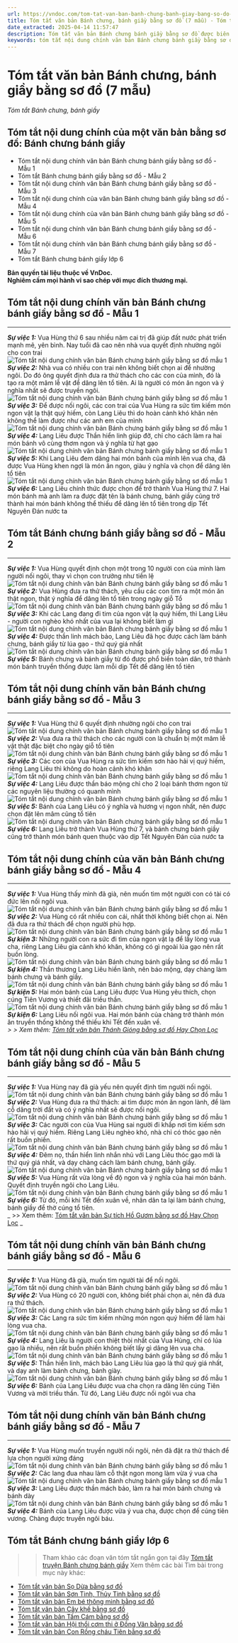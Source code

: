 ```yaml
---
url: https://vndoc.com/tom-tat-van-ban-banh-chung-banh-giay-bang-so-do-244873
title: Tóm tắt văn bản Bánh chưng, bánh giầy bằng sơ đồ (7 mẫu) - Tóm tắt Bánh chưng, bánh giầy - VnDoc.com
date_extracted: 2025-04-14 11:57:47
description: Tóm tắt văn bản Bánh chưng bánh giầy bằng sơ đồ được biên soạn nhằm giúp các em HS đạt kết quả tốt trong quá trình làm bài tập và học tập môn Ngữ văn lớp 6.
keywords: tóm tắt nội dung chính văn bản Bánh chưng bánh giầy bằng sơ đồ,tóm tắt nội dung chính của văn bản Bánh chưng bánh giầy bằng sơ đồ,tóm tắt văn bản Bánh chưng bánh giầy bằng sơ đồ,Bánh chưng bánh giầy,tóm tắt văn bản Bánh chưng bánh giầy,tóm tắt Bánh chưng bánh giầy,tóm tắt văn bản Bánh chưng bánh giầy lớp 6,tóm tắt Bánh chưng bánh giầy lớp 6,tóm tắt Bánh chưng bánh giầy bằng sơ đồ,tóm tắt nội dung chính của một văn bản bằng sơ đồ Bánh chưng bánh giầy
---
```


# Tóm tắt văn bản Bánh chưng, bánh giầy bằng sơ đồ \(7 mẫu\)
_Tóm tắt Bánh chưng, bánh giầy_
## **Tóm tắt nội dung chính của một văn bản bằng sơ đồ: Bánh chưng bánh giầy**
  * Tóm tắt nội dung chính văn bản Bánh chưng bánh giầy bằng sơ đồ - Mẫu 1
  * Tóm tắt Bánh chưng bánh giầy bằng sơ đồ - Mẫu 2
  * Tóm tắt nội dung chính văn bản Bánh chưng bánh giầy bằng sơ đồ - Mẫu 3
  * Tóm tắt nội dung chính của văn bản Bánh chưng bánh giầy bằng sơ đồ - Mẫu 4
  * Tóm tắt nội dung chính của văn bản Bánh chưng bánh giầy bằng sơ đồ - Mẫu 5
  * Tóm tắt nội dung chính văn bản Bánh chưng bánh giầy bằng sơ đồ - Mẫu 6
  * Tóm tắt nội dung chính văn bản Bánh chưng bánh giầy bằng sơ đồ - Mẫu 7
  * Tóm tắt Bánh chưng bánh giầy lớp 6

**Bản quyền tài liệu thuộc về VnDoc.  
Nghiêm cấm mọi hành vi sao chép với mục đích thương mại.**
## **Tóm tắt nội dung chính văn bản Bánh chưng bánh giầy bằng sơ đồ - Mẫu 1**  
---  
 _**Sự việc 1:**_ Vua Hùng thứ 6 sau nhiều năm cai trị đã giúp đất nước phát triển mạnh mẽ, yên bình. Nay tuổi đã cao nên nhà vua quyết định nhường ngôi cho con trai  
![Tóm tắt nội dung chính văn bản Bánh chưng bánh giầy bằng sơ đồ mẫu 1](https://i.vdoc.vn/data/image/2021/10/02/tom-tat-van-ban-banh-chung-banh-giay-bang-so-do-1.jpg)  
 _**Sự việc 2:**_ Nhà vua có nhiều con trai nên không biết chọn ai để nhường ngôi. Do đó ông quyết định đưa ra thử thách cho các con của mình, đó là tạo ra một mâm lễ vật để dâng lên tổ tiên. Ai là người có món ăn ngon và ý nghĩa nhất sẽ được truyền ngôi.  
![Tóm tắt nội dung chính văn bản Bánh chưng bánh giầy bằng sơ đồ mẫu 1](https://i.vdoc.vn/data/image/2021/10/02/tom-tat-van-ban-banh-chung-banh-giay-bang-so-do-1.jpg)  
_**Sự việc 3:**_ Để được nối ngôi, các con trai của Vua Hùng ra sức tìm kiếm món ngon vật lạ thật quý hiếm, còn Lang Liêu thì do hoàn cảnh khó khăn nên không thể làm được như các anh em của mình  
![Tóm tắt nội dung chính văn bản Bánh chưng bánh giầy bằng sơ đồ mẫu 1](https://i.vdoc.vn/data/image/2021/10/02/tom-tat-van-ban-banh-chung-banh-giay-bang-so-do-1.jpg)  
 _**Sự việc 4:**_ Lang Liêu được Thần hiển linh giúp đỡ, chỉ cho cách làm ra hai món bánh vô cùng thơm ngon và ý nghĩa từ hạt gạo  
![Tóm tắt nội dung chính văn bản Bánh chưng bánh giầy bằng sơ đồ mẫu 1](https://i.vdoc.vn/data/image/2021/10/02/tom-tat-van-ban-banh-chung-banh-giay-bang-so-do-1.jpg)  
 _**Sự việc 5:**_ Khi Lang Liêu đem dâng hai món bánh của mình lên vua cha, đã được Vua Hùng khen ngợi là món ăn ngon, giàu ý nghĩa và chọn để dâng lên tổ tiên  
![Tóm tắt nội dung chính văn bản Bánh chưng bánh giầy bằng sơ đồ mẫu 1](https://i.vdoc.vn/data/image/2021/10/02/tom-tat-van-ban-banh-chung-banh-giay-bang-so-do-1.jpg)  
 _**Sự việc 6:**_ Lang Liêu chính thức được chọn để trở thành Vua Hùng thứ 7. Hai món bánh mà anh làm ra được đặt tên là bánh chưng, bánh giầy cũng trở thành hai món bánh không thể thiếu để dâng lên tổ tiên trong dịp Tết Nguyên Đán nước ta  
## **Tóm tắt Bánh chưng bánh giầy bằng sơ đồ - Mẫu 2**  
---  
 _**Sự việc 1:**_ Vua Hùng quyết định chọn một trong 10 người con của mình làm người nối ngôi, thay vì chọn con trưởng như tiền lệ  
![Tóm tắt nội dung chính văn bản Bánh chưng bánh giầy bằng sơ đồ mẫu 1](https://i.vdoc.vn/data/image/2021/10/02/tom-tat-van-ban-banh-chung-banh-giay-bang-so-do-1.jpg)  
 _**Sự việc 2:**_ Vua Hùng đưa ra thử thách, yêu cầu các con tìm ra một món ăn thật ngon, thật ý nghĩa để dâng lên tổ tiên trong ngày giỗ Tổ  
![Tóm tắt nội dung chính văn bản Bánh chưng bánh giầy bằng sơ đồ mẫu 1](https://i.vdoc.vn/data/image/2021/10/02/tom-tat-van-ban-banh-chung-banh-giay-bang-so-do-1.jpg)  
 _**Sự việc 3:**_ Khi các Lang đang đi tim của ngon vật lạ quý hiếm, thì Lang Liêu - người con nghèo khó nhất của vua lại không biết làm gì  
![Tóm tắt nội dung chính văn bản Bánh chưng bánh giầy bằng sơ đồ mẫu 1](https://i.vdoc.vn/data/image/2021/10/02/tom-tat-van-ban-banh-chung-banh-giay-bang-so-do-1.jpg)  
 _**Sự việc 4:**_ Được thần linh mách bảo, Lang Liêu đã học được cách làm bánh chưng, bánh giầy từ lúa gạo - thứ quý giá nhất  
![Tóm tắt nội dung chính văn bản Bánh chưng bánh giầy bằng sơ đồ mẫu 1](https://i.vdoc.vn/data/image/2021/10/02/tom-tat-van-ban-banh-chung-banh-giay-bang-so-do-1.jpg)  
 _**Sự việc 5:**_ Bánh chưng và bánh giầy từ đó được phổ biến toàn dân, trở thành món bánh truyền thống được làm mỗi dịp Tết để dâng lên tổ tiên  
## **Tóm tắt nội dung chính văn bản Bánh chưng bánh giầy bằng sơ đồ - Mẫu 3**  
---  
 _**Sự việc 1:**_ Vua Hùng thứ 6 quyết định nhường ngôi cho con trai  
![Tóm tắt nội dung chính văn bản Bánh chưng bánh giầy bằng sơ đồ mẫu 1](https://i.vdoc.vn/data/image/2021/10/02/tom-tat-van-ban-banh-chung-banh-giay-bang-so-do-1.jpg)  
 _**Sự việc 2:**_ Vua đưa ra thử thách cho các người con là chuẩn bị một mâm lễ vật thật đặc biệt cho ngày giỗ tổ tiên  
![Tóm tắt nội dung chính văn bản Bánh chưng bánh giầy bằng sơ đồ mẫu 1](https://i.vdoc.vn/data/image/2021/10/02/tom-tat-van-ban-banh-chung-banh-giay-bang-so-do-1.jpg)  
 _**Sự việc 3:**_ Các con của Vua Hùng ra sức tìm kiếm sơn hào hải vị quý hiếm, riêng Lang Liêu thì không do hoàn cảnh khó khăn  
![Tóm tắt nội dung chính văn bản Bánh chưng bánh giầy bằng sơ đồ mẫu 1](https://i.vdoc.vn/data/image/2021/10/02/tom-tat-van-ban-banh-chung-banh-giay-bang-so-do-1.jpg)  
 _**Sự việc 4:**_ Lang Liêu được thần báo mộng chỉ cho 2 loại bánh thơm ngon từ các nguyên liệu thường có quanh mình  
![Tóm tắt nội dung chính văn bản Bánh chưng bánh giầy bằng sơ đồ mẫu 1](https://i.vdoc.vn/data/image/2021/10/02/tom-tat-van-ban-banh-chung-banh-giay-bang-so-do-1.jpg)  
 _**Sự việc 5:**_ Bánh của Lang Liêu có ý nghĩa và hương vị ngon nhất, nên được chọn đặt lên mâm cũng tổ tiên  
![Tóm tắt nội dung chính văn bản Bánh chưng bánh giầy bằng sơ đồ mẫu 1](https://i.vdoc.vn/data/image/2021/10/02/tom-tat-van-ban-banh-chung-banh-giay-bang-so-do-1.jpg)  
 _**Sự việc 6:**_ Lang Liêu trở thành Vua Hùng thứ 7, và bánh chưng bánh giầy cũng trở thành món bánh quen thuộc vào dịp Tết Nguyên Đán của nước ta  
## **Tóm tắt nội dung chính của văn bản Bánh chưng bánh giầy bằng sơ đồ - Mẫu 4**  
---  
 _**Sự việc 1:**_ Vua Hùng thấy mình đã già, nên muốn tìm một người con có tài có đức lên nối ngôi vua.  
![Tóm tắt nội dung chính văn bản Bánh chưng bánh giầy bằng sơ đồ mẫu 1](https://i.vdoc.vn/data/image/2021/10/02/tom-tat-van-ban-banh-chung-banh-giay-bang-so-do-1.jpg)  
_**Sự việc 2:**_ Vua Hùng có rất nhiều con cái, nhất thời không biết chọn ai. Nên đã đưa ra thử thách để chọn người phù hợp.  
![Tóm tắt nội dung chính văn bản Bánh chưng bánh giầy bằng sơ đồ mẫu 1](https://i.vdoc.vn/data/image/2021/10/02/tom-tat-van-ban-banh-chung-banh-giay-bang-so-do-1.jpg)  
_**Sự kiện 3:**_ Những người con ra sức đi tìm của ngon vật lạ để lấy lòng vua cha, riêng Lang Liêu gia cảnh khó khăn, không có gì ngoài lúa gạo nên rất buồn lòng.  
![Tóm tắt nội dung chính văn bản Bánh chưng bánh giầy bằng sơ đồ mẫu 1](https://i.vdoc.vn/data/image/2021/10/02/tom-tat-van-ban-banh-chung-banh-giay-bang-so-do-1.jpg)  
_**Sự kiện 4:**_ Thần thương Lang Liêu hiền lành, nên báo mộng, dạy chàng làm bánh chưng và bánh giầy.  
![Tóm tắt nội dung chính văn bản Bánh chưng bánh giầy bằng sơ đồ mẫu 1](https://i.vdoc.vn/data/image/2021/10/02/tom-tat-van-ban-banh-chung-banh-giay-bang-so-do-1.jpg)  
_**Sự kiện 5:**_ Hai món bánh của Lang Liêu được Vua Hùng yêu thích, chọn cúng Tiên Vương và thiết đãi triều thần.  
![Tóm tắt nội dung chính văn bản Bánh chưng bánh giầy bằng sơ đồ mẫu 1](https://i.vdoc.vn/data/image/2021/10/02/tom-tat-van-ban-banh-chung-banh-giay-bang-so-do-1.jpg)  
_**Sự kiện 6:**_ Lang Liêu nối ngôi vua. Hai món bánh của chàng trở thành món ăn truyền thống không thể thiếu khi Tết đến xuân về.  
_> > Xem thêm: [Tóm tắt văn bản Thánh Gióng bằng sơ đồ Hay Chọn Lọc](<https://vndoc.com/tom-tat-van-ban-thanh-giong-bang-so-do-244882>)_
## **Tóm tắt nội dung chính của văn bản Bánh chưng bánh giầy bằng sơ đồ - Mẫu 5**  
---  
 _**Sự việc 1:**_ Vua Hùng nay đã già yếu nên quyết định tìm người nối ngôi.  
![Tóm tắt nội dung chính văn bản Bánh chưng bánh giầy bằng sơ đồ mẫu 1](https://i.vdoc.vn/data/image/2021/10/02/tom-tat-van-ban-banh-chung-banh-giay-bang-so-do-1.jpg)  
_**Sự việc 2:**_ Vua Hùng đưa ra thử thách: ai tìm được món ăn ngon lành, để làm cỗ dâng trời đất và có ý nghĩa nhất sẽ được nối ngôi.  
![Tóm tắt nội dung chính văn bản Bánh chưng bánh giầy bằng sơ đồ mẫu 1](https://i.vdoc.vn/data/image/2021/10/02/tom-tat-van-ban-banh-chung-banh-giay-bang-so-do-1.jpg)  
_**Sự việc 3:**_ Các người con của Vua Hùng sai người đi khắp nơi tìm kiếm sơn hào hải vị quý hiếm. Riêng Lang Liêu nghèo khó, nhà chỉ có thóc gạo nên rất buồn phiền.  
![Tóm tắt nội dung chính văn bản Bánh chưng bánh giầy bằng sơ đồ mẫu 1](https://i.vdoc.vn/data/image/2021/10/02/tom-tat-van-ban-banh-chung-banh-giay-bang-so-do-1.jpg)  
_**Sự việc 4:**_ Đêm nọ, thần hiển linh nhắn nhủ với Lang Liêu thóc gạo mới là thứ quý giá nhất, và dạy chàng cách làm bánh chưng, bánh giầy.  
![Tóm tắt nội dung chính văn bản Bánh chưng bánh giầy bằng sơ đồ mẫu 1](https://i.vdoc.vn/data/image/2021/10/02/tom-tat-van-ban-banh-chung-banh-giay-bang-so-do-1.jpg)  
_**Sự việc 5:**_ Vua Hùng rất vừa lòng về độ ngon và ý nghĩa của hai món bánh. Quyết định truyền ngôi cho Lang Liêu.  
![Tóm tắt nội dung chính văn bản Bánh chưng bánh giầy bằng sơ đồ mẫu 1](https://i.vdoc.vn/data/image/2021/10/02/tom-tat-van-ban-banh-chung-banh-giay-bang-so-do-1.jpg)  
_**Sự việc 6:**_ Từ đó, mỗi khi Tết đến xuân về, nhân dân ta lại làm bánh chưng, bánh giầy để thờ cúng tổ tiên.  
_ >> Xem thêm: [Tóm tắt văn bản Sự tích Hồ Gươm bằng sơ đồ Hay Chọn Lọc](<https://vndoc.com/tom-tat-van-ban-su-tich-ho-guom-bang-so-do-244884>) _
## **Tóm tắt nội dung chính văn bản Bánh chưng bánh giầy bằng sơ đồ - Mẫu 6**  
---  
 _**Sự việc 1:**_ Vua Hùng đã già, muốn tìm người tài để nối ngôi.  
![Tóm tắt nội dung chính văn bản Bánh chưng bánh giầy bằng sơ đồ mẫu 1](https://i.vdoc.vn/data/image/2021/10/02/tom-tat-van-ban-banh-chung-banh-giay-bang-so-do-1.jpg)  
_**Sự việc 2:**_ Vua Hùng có 20 người con, không biết phải chọn ai, nên đã đưa ra thử thách.  
![Tóm tắt nội dung chính văn bản Bánh chưng bánh giầy bằng sơ đồ mẫu 1](https://i.vdoc.vn/data/image/2021/10/02/tom-tat-van-ban-banh-chung-banh-giay-bang-so-do-1.jpg)  
_**Sự việc 3:**_ Các Lang ra sức tìm kiếm những món ngon quý hiếm để làm hài lòng vua cha.  
![Tóm tắt nội dung chính văn bản Bánh chưng bánh giầy bằng sơ đồ mẫu 1](https://i.vdoc.vn/data/image/2021/10/02/tom-tat-van-ban-banh-chung-banh-giay-bang-so-do-1.jpg)  
_**Sự việc 4:**_ Lang Liêu là người con thiệt thòi nhất của Vua Hùng, chỉ có lúa gạo là nhiều, nên rất buồn phiền không biết lấy gì dâng lên vua cha.  
![Tóm tắt nội dung chính văn bản Bánh chưng bánh giầy bằng sơ đồ mẫu 1](https://i.vdoc.vn/data/image/2021/10/02/tom-tat-van-ban-banh-chung-banh-giay-bang-so-do-1.jpg)  
_**Sự việc 5:**_ Thần hiển linh, mách bảo Lang Liêu lúa gạo là thứ quý giá nhất, và dạy anh làm bánh chưng, bánh giày.  
![Tóm tắt nội dung chính văn bản Bánh chưng bánh giầy bằng sơ đồ mẫu 1](https://i.vdoc.vn/data/image/2021/10/02/tom-tat-van-ban-banh-chung-banh-giay-bang-so-do-1.jpg)  
_**Sự việc 6:**_ Bánh của Lang Liêu được vua cha chọn ra dâng lên cúng Tiên Vương và mời triều thần. Từ đó, Lang Liêu được nối ngôi vua cha  
## **Tóm tắt nội dung chính văn bản Bánh chưng bánh giầy bằng sơ đồ - Mẫu 7**  
---  
 _**Sự việc 1:**_ Vua Hùng muốn truyền người nối ngôi, nên đã đặt ra thử thách để lựa chọn người xứng đáng  
![Tóm tắt nội dung chính văn bản Bánh chưng bánh giầy bằng sơ đồ mẫu 1](https://i.vdoc.vn/data/image/2021/10/02/tom-tat-van-ban-banh-chung-banh-giay-bang-so-do-1.jpg)  
 _**Sự việc 2:**_ Các lang đua nhau làm cỗ thật ngon mong làm vừa ý vua cha  
![Tóm tắt nội dung chính văn bản Bánh chưng bánh giầy bằng sơ đồ mẫu 1](https://i.vdoc.vn/data/image/2021/10/02/tom-tat-van-ban-banh-chung-banh-giay-bang-so-do-1.jpg)  
 _**Sự việc 3:**_ Lang Liêu được thần mách bảo, làm ra hai món bánh chưng và bánh dày  
![Tóm tắt nội dung chính văn bản Bánh chưng bánh giầy bằng sơ đồ mẫu 1](https://i.vdoc.vn/data/image/2021/10/02/tom-tat-van-ban-banh-chung-banh-giay-bang-so-do-1.jpg)  
 _**Sự việc 4:**_ Bánh của Lang Liêu được vừa ý vua cha, được chọn để cúng tiên vương. Chàng được truyền ngôi báu.  
## **Tóm tắt Bánh chưng bánh giầy lớp 6**
>> Tham khảo các đoạn văn tóm tắt ngắn gọn tại đây [Tóm tắt truyện Bánh chưng bánh giầy](<https://vndoc.com/tom-tat-truyen-banh-chung-banh-giay-138807>)
Xem thêm các bài Tìm bài trong mục này khác:
  * [Tóm tắt văn bản Sọ Dừa bằng sơ đồ](</tom-tat-van-ban-so-dua-bang-so-do-273914>)
  * [Tóm tắt văn bản Sơn Tinh, Thủy Tinh bằng sơ đồ](</tom-tat-van-ban-son-tinh-thuy-tinh-bang-so-do-273927>)
  * [Tóm tắt văn bản Em bé thông minh bằng sơ đồ](</tom-tat-van-ban-em-be-thong-minh-bang-so-do-273928>)
  * [Tóm tắt văn bản Cây khế bằng sơ đồ](</tom-tat-van-ban-cay-khe-bang-so-do-273929>)
  * [Tóm tắt văn bản Tấm Cám bằng sơ đồ](</tom-tat-van-ban-tam-cam-bang-so-do-273939>)
  * [Tóm tắt văn bản Hội thổi cơm thi ở Đồng Vân bằng sơ đồ](</tom-tat-van-ban-bang-so-do-hoi-thoi-com-thi-o-dong-van-264990>)
  * [Tóm tắt văn bản Con Rồng cháu Tiên bằng sơ đồ](</tom-tat-truyen-con-rong-chau-tien-138791>)

